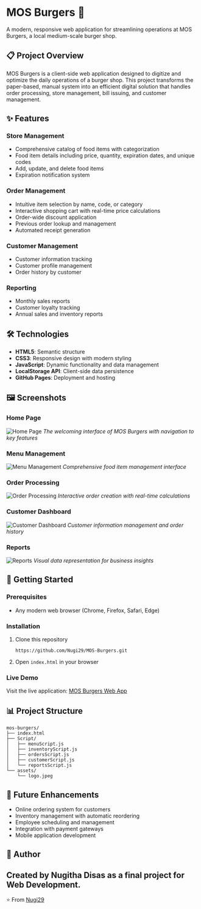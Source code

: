 # MOS Burgers 🍔

A modern, responsive web application for streamlining operations at MOS Burgers, a local medium-scale burger shop.

## 📋 Project Overview

MOS Burgers is a client-side web application designed to digitize and optimize the daily operations of a burger shop. This project transforms the paper-based, manual system into an efficient digital solution that handles order processing, store management, bill issuing, and customer management.

## ✨ Features

### Store Management
- Comprehensive catalog of food items with categorization
- Food item details including price, quantity, expiration dates, and unique codes
- Add, update, and delete food items
- Expiration notification system

### Order Management
- Intuitive item selection by name, code, or category
- Interactive shopping cart with real-time price calculations
- Order-wide discount application
- Previous order lookup and management
- Automated receipt generation

### Customer Management
- Customer information tracking
- Customer profile management
- Order history by customer

### Reporting
- Monthly sales reports
- Customer loyalty tracking
- Annual sales and inventory reports

## 🛠️ Technologies

- **HTML5**: Semantic structure
- **CSS3**: Responsive design with modern styling
- **JavaScript**: Dynamic functionality and data management
- **LocalStorage API**: Client-side data persistence
- **GitHub Pages**: Deployment and hosting

## 🖼️ Screenshots

### Home Page
![Home Page](screenshots/home.png)
*The welcoming interface of MOS Burgers with navigation to key features*

### Menu Management
![Menu Management](screenshots/menu.png)
*Comprehensive food item management interface*

### Order Processing
![Order Processing](screenshots/ord.png)
*Interactive order creation with real-time calculations*

### Customer Dashboard
![Customer Dashboard](screenshots/cus.png)
*Customer information management and order history*

### Reports
![Reports](screenshots/rep.png)
*Visual data representation for business insights*

## 🚀 Getting Started

### Prerequisites
- Any modern web browser (Chrome, Firefox, Safari, Edge)

### Installation
1. Clone this repository
   ```
   https://github.com/Nugi29/MOS-Burgers.git
   ```
2. Open `index.html` in your browser

### Live Demo
Visit the live application: [MOS Burgers Web App](https://yourusername.github.io/mos-burgers/)

## 📊 Project Structure

```
mos-burgers/
├── index.html
├── Script/
│   ├── menuScript.js
│   ├── inventoryScript.js
│   ├── ordersScript.js
│   ├── customerScript.js
│   └── reportsScript.js
└── assets/
    └── logo.jpeg
```

## 🌟 Future Enhancements

- Online ordering system for customers
- Inventory management with automatic reordering
- Employee scheduling and management
- Integration with payment gateways
- Mobile application development

## 👤 Author

Created by Nugitha Disas as a final project for Web Development.
---

⭐️ From [Nugi29](https://github.com/Nugi29)
